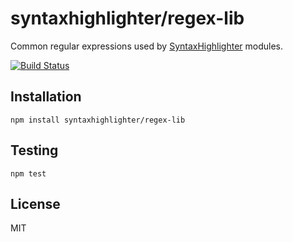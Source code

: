 # syntaxhighlighter/regex-lib

Common regular expressions used by [SyntaxHighlighter](https://github.com/syntaxhighlighter) modules.

[![Build Status](https://travis-ci.org/alexgorbatchev/regex-lib.svg)](https://travis-ci.org/alexgorbatchev/regex-lib)

## Installation

    npm install syntaxhighlighter/regex-lib

## Testing

    npm test

## License

MIT
